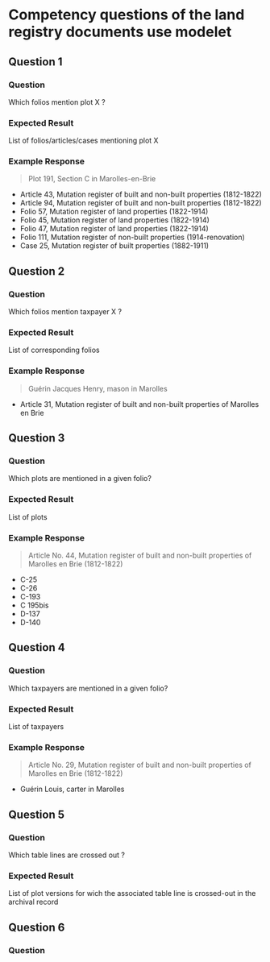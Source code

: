 # Competency questions of the land registry documents use modelet

## Question 1
### Question
Which folios mention plot X ?
### Expected Result
List of folios/articles/cases mentioning plot X
### Example Response
> Plot 191, Section C in Marolles-en-Brie
- Article 43, Mutation register of built and non-built properties (1812-1822)
- Article 94, Mutation register of built and non-built properties (1812-1822)
- Folio 57, Mutation register of land properties (1822-1914)
- Folio 45, Mutation register of land properties (1822-1914)
- Folio 47, Mutation register of land properties (1822-1914)
- Folio 111, Mutation register of non-built properties (1914-renovation)
- Case 25, Mutation register of built properties (1882-1911)

## Question 2
### Question
Which folios mention taxpayer X ?
### Expected Result
List of corresponding folios
### Example Response
> Guérin Jacques Henry, mason in Marolles
- Article 31, Mutation register of built and non-built properties of Marolles en Brie

## Question 3
### Question
Which plots are mentioned in a given folio?
### Expected Result
List of plots
### Example Response
> Article No. 44, Mutation register of built and non-built properties of Marolles en Brie (1812-1822)
- C-25
- C-26
- C-193
- C 195bis
- D-137
- D-140

## Question 4
### Question
Which taxpayers are mentioned in a given folio?
### Expected Result
List of taxpayers
### Example Response
> Article No. 29, Mutation register of built and non-built properties of Marolles en Brie (1812-1822)
- Guérin Louis, carter in Marolles

## Question 5
### Question
Which table lines are crossed out ?
### Expected Result
List of plot versions for wich the associated table line is crossed-out in the archival record

## Question 6
### Question